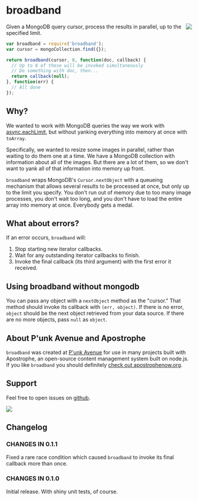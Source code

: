 broadband
=========

<a href="http://apostrophenow.org/"><img src="https://raw.githubusercontent.com/boutell/broadband/master/logos/logo-box-madefor.png" align="right" /></a>

Given a MongoDB query cursor, process the results in parallel, up to the specified limit.

```javascript
var broadband = require('broadband');
var cursor = mongoCollection.find({});

return broadband(cursor, 8, function(doc, callback) {
  // Up to 8 of these will be invoked simultaneously
  // Do something with doc, then...
  return callback(null);
}, function(err) {
  // All done
});
```

## Why?

We wanted to work with MongoDB queries the way we work with [async.eachLimit](https://github.com/caolan/async#eachLimit), but without yanking everything into memory at once with `toArray`.

Specifically, we wanted to resize some images in parallel, rather than waiting to do them one at a time. We have a MongoDB collection with information about all of the images. But there are a lot of them, so we don't want to yank all of that information into memory up front.

`broadband` wraps MongoDB's `Cursor.nextObject` with a queueing mechanism that allows several results to be processed at once, but only up to the limit you specify. You don't run out of memory due to too many image processes, you don't wait too long, and you don't have to load the entire array into memory at once. Everybody gets a medal.

## What about errors?

If an error occurs, `broadband` will:

1. Stop starting new iterator callbacks.
2. Wait for any outstanding iterator callbacks to finish.
3. Invoke the final callback (its third argument) with the first error it received.

## Using broadband without mongodb

You can pass any object with a `nextObject` method as the "cursor." That method should invoke its callback with `(err, object)`. If there is no error, `object` should be the next object retrieved from your data source. If there are no more objects, pass `null` as `object`.

## About P'unk Avenue and Apostrophe

`broadband` was created at [P'unk Avenue](http://punkave.com) for use in many projects built with Apostrophe, an open-source content management system built on node.js. If you like `broadband` you should definitely [check out apostrophenow.org](http://apostrophenow.org).

## Support

Feel free to open issues on [github](http://github.com/punkave/broadband).

<a href="http://punkave.com/"><img src="https://raw.githubusercontent.com/boutell/broadband/master/logos/logo-box-builtby.png" /></a>

## Changelog

### CHANGES IN 0.1.1

Fixed a rare race condition which caused `broadband` to invoke its final callback more than once.

### CHANGES IN 0.1.0

Initial release. With shiny unit tests, of course.

